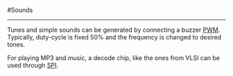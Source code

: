 #Sounds

---

Tunes and simple sounds can be generated by connecting a buzzer [PWM](pwm.md). Typically, duty-cycle is fixed 50% and the frequency is changed to desired tones.

For playing MP3 and music, a decode chip, like the ones from VLSI can be used through [SPI](spi.md).
